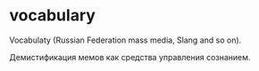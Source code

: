 # vocabulary
Vocabulaty (Russian Federation mass media, Slang and so on).

Демистификация мемов как средства управления сознанием.
